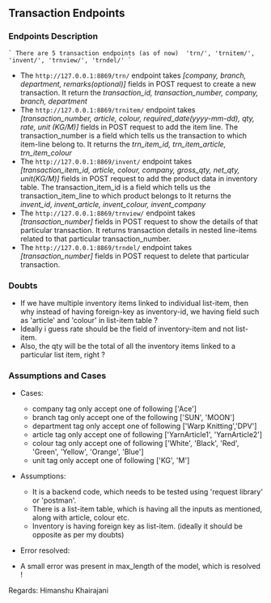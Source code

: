 ## Transaction Endpoints
### Endpoints Description
    ` There are 5 transaction endpoints (as of now)  'trn/', 'trnitem/', 'invent/', 'trnview/', 'trndel/' `

- The ```http://127.0.0.1:8869/trn/``` endpoint takes *[company, branch, department, remarks(optional)]* fields in POST request to create a new transaction. It return the *transaction_id, transaction_number, company, branch, department*
- The ```http://127.0.0.1:8869/trnitem/``` endpoint takes *[transaction_number, article, colour, required_date(yyyy-mm-dd), qty, rate, unit (KG/M)]* fields in POST request to add the item line. The transaction_number is a field which tells us the transaction to which item-line belong to. It returns the *trn_item_id, trn_item_article, trn_item_colour*
- The ```http://127.0.0.1:8869/invent/``` endpoint takes *[transaction_item_id, article, colour, company, gross_qty, net_qty, unit(KG/M)]* fields in POST request to add the product data in inventory table. The transaction_item_id is a field which tells us the transaction_item_line to which product belongs to It returns the *invent_id, invent_article, invent_colour, invent_company*
- The ```http://127.0.0.1:8869/trnview/``` endpoint takes *[transaction_number]* fields in POST request to show the details of that particular transaction. It returns transaction details in nested line-items related to that particular transaction_number.
- The ```http://127.0.0.1:8869/trndel/``` endpoint takes *[transaction_number]* fields in POST request to delete that particular transaction.

### Doubts
- If we have multiple inventory items linked to individual list-item, then why instead of having foreign-key as inventory-id, we having field such as 'article' and 'colour' in list-item table ? 
- Ideally i guess rate should be the field of inventory-item and not list-item. 
- Also, the qty will be the total of all the inventory items linked to a particular list item, right ?

### Assumptions and Cases
- Cases:
  - company tag only accept one of following ['Ace']
  - branch tag only accept one of the following ['SUN', 'MOON']
  - department tag only accept one of following ['Warp Knitting','DPV']
  - article tag only accept one of following ['YarnArticle1', 'YarnArticle2']
  - colour tag only accept one of following ['White', 'Black', 'Red', 'Green', 'Yellow', 'Orange', 'Blue']
  - unit tag only accept one of following ['KG', 'M']

- Assumptions:
  - It is a backend code, which needs to be tested using 'request library' or 'postman'.
  - There is a list-item table, which is having all the inputs as mentioned, along with article, colour etc. 
  - Inventory is having foreign key as list-item. (ideally it should be opposite as per my doubts)

- Error resolved:
 - A small error was present in max_length of the model, which is resolved !

  
Regards: Himanshu Khairajani